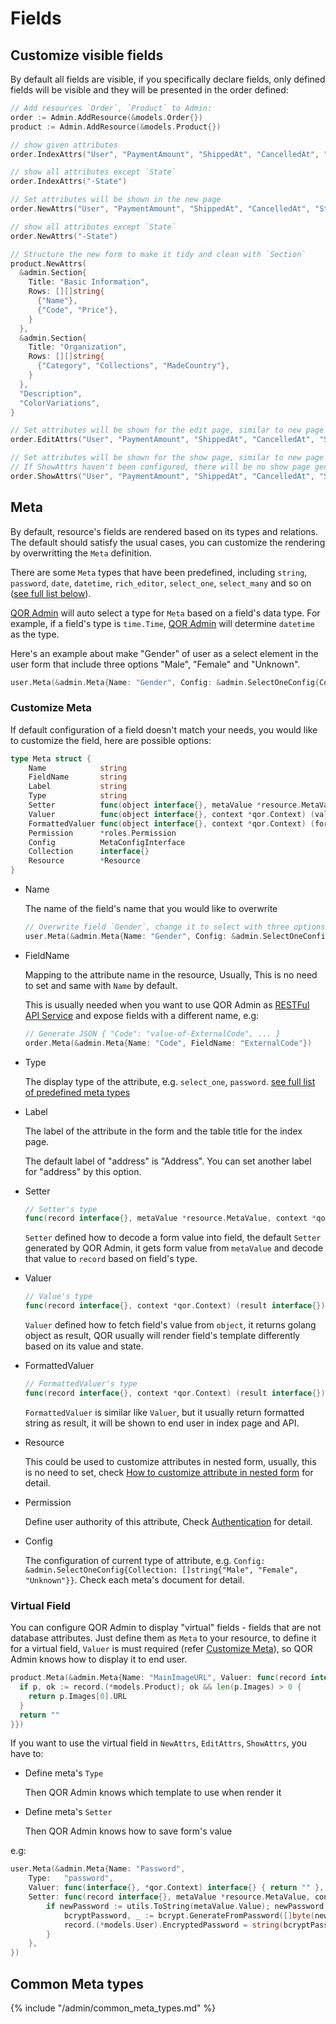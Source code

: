 # Fields

## Customize visible fields

By default all fields are visible, if you specifically declare fields, only defined fields will be visible and they will be presented in the order defined:

```go
// Add resources `Order`, `Product` to Admin:
order := Admin.AddResource(&models.Order{})
product := Admin.AddResource(&models.Product{})

// show given attributes
order.IndexAttrs("User", "PaymentAmount", "ShippedAt", "CancelledAt", "State", "ShippingAddress")

// show all attributes except `State`
order.IndexAttrs("-State")

// Set attributes will be shown in the new page
order.NewAttrs("User", "PaymentAmount", "ShippedAt", "CancelledAt", "State", "ShippingAddress")

// show all attributes except `State`
order.NewAttrs("-State")

// Structure the new form to make it tidy and clean with `Section`
product.NewAttrs(
  &admin.Section{
    Title: "Basic Information",
    Rows: [][]string{
      {"Name"},
      {"Code", "Price"},
    }
  },
  &admin.Section{
    Title: "Organization",
    Rows: [][]string{
      {"Category", "Collections", "MadeCountry"},
    }
  },
  "Description",
  "ColorVariations",
}

// Set attributes will be shown for the edit page, similar to new page
order.EditAttrs("User", "PaymentAmount", "ShippedAt", "CancelledAt", "State", "ShippingAddress")

// Set attributes will be shown for the show page, similar to new page
// If ShowAttrs haven't been configured, there will be no show page generated, by will show the edit form instead
order.ShowAttrs("User", "PaymentAmount", "ShippedAt", "CancelledAt", "State", "ShippingAddress")
```

## Meta

By default, resource's fields are rendered based on its types and relations. The default should satisfy the usual cases, you can customize the rendering by overwritting the `Meta` definition.

There are some `Meta` types that have been predefined, including `string`, `password`, `date`, `datetime`, `rich_editor`, `select_one`, `select_many` and so on ([see full list below](#predefined-meta-types)).

[QOR Admin](../admin/README.md) will auto select a type for `Meta` based on a field's data type. For example, if a field's type is `time.Time`, [QOR Admin](../admin/README.md) will determine `datetime` as the type.

Here's an example about make "Gender" of user as a select element in the user form that include three options "Male", "Female" and "Unknown".

```go
user.Meta(&admin.Meta{Name: "Gender", Config: &admin.SelectOneConfig{Collection: []string{"Male", "Female", "Unknown"}}})
```

### Customize Meta

If default configuration of a field doesn't match your needs, you would like to customize the field, here are possible options:

```go
type Meta struct {
	Name            string
	FieldName       string
	Label           string
	Type            string
	Setter          func(object interface{}, metaValue *resource.MetaValue, context *qor.Context)
	Valuer          func(object interface{}, context *qor.Context) (value interface{})
	FormattedValuer func(object interface{}, context *qor.Context) (formattedValue interface{})
	Permission      *roles.Permission
	Config          MetaConfigInterface
	Collection      interface{}
	Resource        *Resource
}
```

* Name

  The name of the field's name that you would like to overwrite

  ```go
  // Overwrite field `Gender`, change it to select with three options from default input box
  user.Meta(&admin.Meta{Name: "Gender", Config: &admin.SelectOneConfig{Collection: []string{"Male", "Female", "Unknown"}}})
  ```

* FieldName

  Mapping to the attribute name in the resource, Usually, This is no need to set and same with `Name` by default.

  This is usually needed when you want to use QOR Admin as [RESTFul API Service](../admin/restful_api.md) and expose fields with a different name, e.g:

  ```go
  // Generate JSON { "Code": "value-of-ExternalCode", ... }
  order.Meta(&admin.Meta{Name: "Code", FieldName: "ExternalCode"})
  ```

* Type

  The display type of the attribute, e.g. `select_one`, `password`. [see full list of predefined meta types](#predefined-meta-types)

* Label

  The label of the attribute in the form and the table title for the index page.

  The default label of "address" is "Address". You can set another label for "address" by this option.

* Setter

  ```go
  // Setter's type
  func(record interface{}, metaValue *resource.MetaValue, context *qor.Context)
  ```

  `Setter` defined how to decode a form value into field, the default `Setter` generated by QOR Admin, it gets form value from `metaValue` and decode that value to `record` based on field's type.

* Valuer

  ```go
  // Value's type
  func(record interface{}, context *qor.Context) (result interface{})
  ```

  `Valuer` defined how to fetch field's value from `object`, it returns golang object as result, QOR usually will render field's template differently based on its value and state.

* FormattedValuer

  ```go
  // FormattedValuer's type
  func(record interface{}, context *qor.Context) (result interface{})
  ```

  `FormattedValuer` is similar like `Valuer`, but it usually return formatted string as result, it will be shown to end user in index page and API.

* Resource

  This could be used to customize attributes in nested form, usually, this is no need to set, check [How to customize attribute in nested form](../metas/collection-edit.md) for detail.

* Permission

  Define user authority of this attribute, Check [Authentication](/admin/authentication.md#authorization-for-fields) for detail.

* Config

  The configuration of current type of attribute, e.g. `Config: &admin.SelectOneConfig{Collection: []string{"Male", "Female", "Unknown"}}`. Check each meta's document for detail.

### Virtual Field

You can configure QOR Admin to display "virtual" fields - fields that are not database attributes. Just define them as `Meta` to your resource, to define it for a virtual field, `Valuer` is must required (refer [Customize Meta](#customize-meta)), so QOR Admin knows how to display it to end user.

```go
product.Meta(&admin.Meta{Name: "MainImageURL", Valuer: func(record interface{}, context *qor.Context) interface{} {
  if p, ok := record.(*models.Product); ok && len(p.Images) > 0 {
    return p.Images[0].URL
  }
  return ""
}})
```

If you want to use the virtual field in `NewAttrs`, `EditAttrs`, `ShowAttrs`, you have to:

* Define meta's `Type`

  Then QOR Admin knows which template to use when render it

* Define meta's `Setter`

  Then QOR Admin knows how to save form's value

e.g:

```go
user.Meta(&admin.Meta{Name: "Password",
	Type:   "password",
	Valuer: func(interface{}, *qor.Context) interface{} { return "" },
	Setter: func(record interface{}, metaValue *resource.MetaValue, context *qor.Context) {
		if newPassword := utils.ToString(metaValue.Value); newPassword != "" {
			bcryptPassword, _ := bcrypt.GenerateFromPassword([]byte(newPassword), bcrypt.DefaultCost)
			record.(*models.User).EncryptedPassword = string(bcryptPassword)
		}
	},
})
```

## Common Meta types

{% include "/admin/common_meta_types.md" %}
